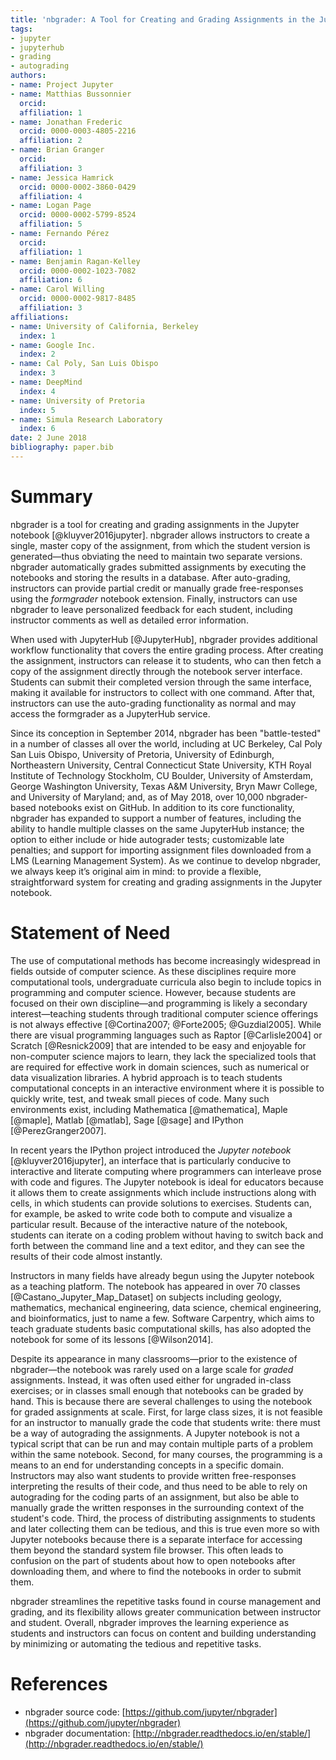 ```yaml
---
title: 'nbgrader: A Tool for Creating and Grading Assignments in the Jupyter Notebook'
tags:
- jupyter
- jupyterhub
- grading
- autograding
authors:
- name: Project Jupyter
- name: Matthias Bussonnier
  orcid: 
  affiliation: 1
- name: Jonathan Frederic
  orcid: 0000-0003-4805-2216
  affiliation: 2
- name: Brian Granger
  orcid: 
  affiliation: 3
- name: Jessica Hamrick
  orcid: 0000-0002-3860-0429
  affiliation: 4
- name: Logan Page
  orcid: 0000-0002-5799-8524
  affiliation: 5
- name: Fernando Pérez
  orcid: 
  affiliation: 1
- name: Benjamin Ragan-Kelley
  orcid: 0000-0002-1023-7082
  affiliation: 6
- name: Carol Willing
  orcid: 0000-0002-9817-8485
  affiliation: 3
affiliations:
- name: University of California, Berkeley
  index: 1
- name: Google Inc.
  index: 2
- name: Cal Poly, San Luis Obispo
  index: 3
- name: DeepMind
  index: 4
- name: University of Pretoria
  index: 5
- name: Simula Research Laboratory
  index: 6
date: 2 June 2018
bibliography: paper.bib
---
```


# Summary

nbgrader is a tool for creating and grading assignments in the Jupyter notebook [@kluyver2016jupyter]. nbgrader allows instructors to create a single, master copy of the assignment, from which the student version is generated—thus obviating the need to maintain two separate versions. nbgrader automatically grades submitted assignments by executing the notebooks and storing the results in a database. After auto-grading, instructors can provide partial credit or manually grade free-responses using the *formgrader* notebook extension. Finally, instructors can use nbgrader to leave personalized feedback for each student, including instructor comments as well as detailed error information.

When used with JupyterHub [@JupyterHub], nbgrader provides additional workflow functionality that covers the entire grading process. After creating the assignment, instructors can release it to students, who can then fetch a copy of the assignment directly through the notebook server interface. Students can submit their completed version through the same interface, making it available for instructors to collect with one command. After that, instructors can use the auto-grading functionality as normal and may access the formgrader as a JupyterHub service.

Since its conception in September 2014, nbgrader has been "battle-tested" in a number of classes all over the world, including at UC Berkeley, Cal Poly San Luis Obispo, University of Pretoria, University of Edinburgh, Northeastern University, Central Connecticut State University, KTH Royal Institute of Technology Stockholm, CU Boulder, University of Amsterdam, George Washington University, Texas A&M University, Bryn Mawr College, and University of Maryland; and, as of May 2018, over 10,000 nbgrader-based notebooks exist on GitHub. In addition to its core functionality, nbgrader has expanded to support a number of features, including the ability to handle multiple classes on the same JupyterHub instance; the option to either include or hide autograder tests; customizable late penalties; and support for importing assignment files downloaded from a LMS (Learning Management System). As we continue to develop nbgrader, we always keep it’s original aim in mind: to provide a flexible, straightforward system for creating and grading assignments in the Jupyter notebook.

# Statement of Need

The use of computational methods has become increasingly widespread in fields outside of computer science. As these disciplines require more computational tools, undergraduate curricula also begin to include topics in programming and computer science. However, because students are focused on their own discipline—and programming is likely a secondary interest—teaching students through traditional computer science offerings is not always effective [@Cortina2007; @Forte2005; @Guzdial2005]. While there are visual programming languages such as Raptor [@Carlisle2004] or Scratch [@Resnick2009] that are intended to be easy and enjoyable for non-computer science majors to learn, they lack the specialized tools that are required for effective work in domain sciences, such as numerical or data visualization libraries. A hybrid approach is to teach students computational concepts in an interactive environment where it is possible to quickly write, test, and tweak small pieces of code. Many such environments exist, including Mathematica [@mathematica], Maple [@maple], Matlab [@matlab], Sage [@sage] and IPython [@PerezGranger2007].

In recent years the IPython project introduced the *Jupyter notebook* [@kluyver2016jupyter], an interface that is particularly conducive to interactive and literate computing where programmers can interleave prose with code and figures. The Jupyter notebook is ideal for educators because it allows them to create assignments which include instructions along with cells, in which students can provide solutions to exercises. Students can, for example, be asked to write code both to compute and visualize a particular result. Because of the interactive nature of the notebook, students can iterate on a coding problem without having to switch back and forth between the command line and a text editor, and they can see the results of their code almost instantly.

Instructors in many fields have already begun using the Jupyter notebook as a teaching platform. The notebook has appeared in over 70 classes [@Castano_Jupyter_Map_Dataset] on subjects including geology, mathematics, mechanical engineering, data science, chemical engineering, and bioinformatics, just to name a few. Software Carpentry, which aims to teach graduate students basic computational skills, has also adopted the notebook for some of its lessons [@Wilson2014].

Despite its appearance in many classrooms—prior to the existence of nbgrader—the notebook was rarely used on a large scale for *graded* assignments. Instead, it was often used either for ungraded in-class exercises; or in classes small enough that notebooks can be graded by hand. This is because there are several challenges to using the notebook for graded assignments at scale. First, for large class sizes, it is not feasible for an instructor to manually grade the code that students write: there must be a way of autograding the assignments. A Jupyter notebook is not a typical script that can be run and may contain multiple parts of a problem within the same notebook. Second, for many courses, the programming is a means to an end for understanding concepts in a specific domain. Instructors may also want students to provide written free-responses interpreting the results of their code, and thus need to be able to rely on autograding for the coding parts of an assignment, but also be able to manually grade the written responses in the surrounding context of the student's code. Third, the process of distributing assignments to students and later collecting them can be tedious, and this is true even more so with Jupyter notebooks because there is a separate interface for accessing them beyond the standard system file browser. This often leads to confusion on the part of students about how to open notebooks after downloading them, and where to find the notebooks in order to submit them.

nbgrader streamlines the repetitive tasks found in course management and grading, and its flexibility allows greater communication between instructor and student. Overall, nbgrader improves the learning experience as students and instructors can focus on content and building understanding by minimizing or automating the tedious and repetitive tasks.

# References

* nbgrader source code: [https://github.com/jupyter/nbgrader](https://github.com/jupyter/nbgrader)
* nbgrader documentation: [http://nbgrader.readthedocs.io/en/stable/](http://nbgrader.readthedocs.io/en/stable/)
